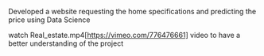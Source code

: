 Developed a website 
requesting the home specifications 
and predicting the price using Data Science

watch Real_estate.mp4[https://vimeo.com/776476661] video to have a better understanding of the project
